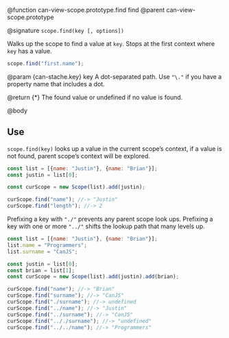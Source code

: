 @function can-view-scope.prototype.find find
@parent can-view-scope.prototype

@signature `scope.find(key [, options])`

Walks up the scope to find a value at `key`.  Stops at the first context where `key` has
a value.

```js
scope.find("first.name");
```

@param {can-stache.key} key A dot-separated path.  Use `"\."` if you have a
property name that includes a dot.

@return {*} The found value or undefined if no value is found.

@body

## Use

`scope.find(key)` looks up a value in the current scope’s
context, if a value is not found, parent scope’s context
will be explored.

```js
const list = [{name: "Justin"}, {name: "Brian"}];
const justin = list[0];

const curScope = new Scope(list).add(justin);

curScope.find("name"); //-> "Justin"
curScope.find("length"); //-> 2
```

Prefixing a key with `"./"` prevents any parent scope look ups.
Prefixing a key with one or more `"../"` shifts the lookup path
that many levels up.

```js
const list = [{name: "Justin"}, {name: "Brian"}];
list.name = "Programmers";
list.surname = "CanJS";

const justin = list[0];
const brian = list[1];
const curScope = new Scope(list).add(justin).add(brian);

curScope.find("name"); //-> "Brian"
curScope.find("surname"); //-> "CanJS"
curScope.find("./surname"); //-> undefined
curScope.find("../name"); //-> "Justin"
curScope.find("../surname"); //-> "CanJS"
curScope.find(".././surname"); //-> "undefined"
curScope.find("../../name"); //-> "Programmers"
```
